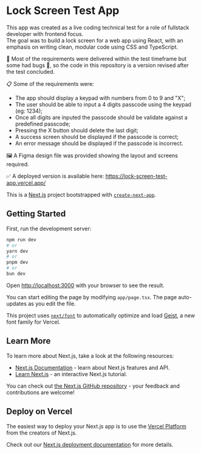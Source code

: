 # Lock Screen Test App

This app was created as a live coding technical test for a role of fullstack developer with frontend focus.  
The goal was to build a lock screen for a web app using React, with an emphasis on writing clean, modular code using CSS and TypeScript.  

🐞 Most of the requirements were delivered within the test timeframe but some had bugs 😬, so the code in this repository is a version revised after the test concluded. 

📋 Some of the requirements were: 
- The app should display a keypad with numbers from 0 to 9 and "X";
- The user should be able to input a 4 digits passcode using the keypad (eg: 1234);
- Once all digits are inputed the passcode should be validate against a predefined passcode;
- Pressing the X button should delete the last digit;
- A success screen should be displayed if the passcode is correct;
- An error message should be displayed if the passcode is incorrect.

🖼️ A Figma design file was provided showing the layout and screens required.

✅ A deployed version is available here: https://lock-screen-test-app.vercel.app/ 

This is a [Next.js](https://nextjs.org) project bootstrapped with [`create-next-app`](https://nextjs.org/docs/app/api-reference/cli/create-next-app).  

## Getting Started

First, run the development server:

```bash
npm run dev
# or
yarn dev
# or
pnpm dev
# or
bun dev
```

Open [http://localhost:3000](http://localhost:3000) with your browser to see the result.

You can start editing the page by modifying `app/page.tsx`. The page auto-updates as you edit the file.

This project uses [`next/font`](https://nextjs.org/docs/app/building-your-application/optimizing/fonts) to automatically optimize and load [Geist](https://vercel.com/font), a new font family for Vercel.

## Learn More

To learn more about Next.js, take a look at the following resources:

- [Next.js Documentation](https://nextjs.org/docs) - learn about Next.js features and API.
- [Learn Next.js](https://nextjs.org/learn) - an interactive Next.js tutorial.

You can check out [the Next.js GitHub repository](https://github.com/vercel/next.js) - your feedback and contributions are welcome!

## Deploy on Vercel

The easiest way to deploy your Next.js app is to use the [Vercel Platform](https://vercel.com/new?utm_medium=default-template&filter=next.js&utm_source=create-next-app&utm_campaign=create-next-app-readme) from the creators of Next.js.

Check out our [Next.js deployment documentation](https://nextjs.org/docs/app/building-your-application/deploying) for more details.
